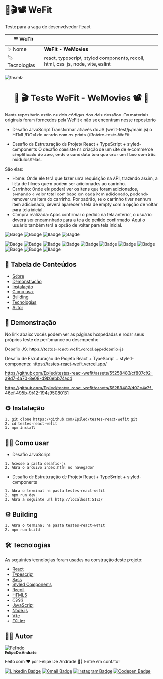 # 🔸🎬📽 WeFit

Teste para a vaga de desenvolvedor React

| :placard: WeFit |     |
| -------------  | --- |
| :sparkles: Nome        | **WeFit - WeMovies**
| :label: Tecnologias | react, typescript, styled components, recoil, html, css, js, node, vite, eslint

![thumb](https://github.com/Epiled/testes-react-wefit/assets/55258483/361f878d-f6a4-40f7-a135-4f2f57f18815)

<h1 align="center" id="sobre">🔸 🎬 Teste WeFit - WeMovies 📽 🔸</h1>

Neste repositorio estão os dois códigos dos dois desafios.
Os materiais originais foram forncedos pela WeFit e não se encontram nesse repositorio

- Desafio JavaScript
Transformar através do JS (wefit-test/js/main.js) o HTML/DOM de acordo com os prints (/Roteiro-teste-WeFit).

- Desafio de Estruturação de Projeto React + TypeScript + styled-components
O desafio consiste na criação de um site de e-commerce simplificado do zero, onde o candidato terá que criar um fluxo com três módulos/telas.

São elas:

- Home: Onde ele terá que fazer uma requisição na API, trazendo assim, a lista de filmes quem podem ser adicionados ao carrinho.
- Carrinho: Onde ele poderá ver os itens que foram adicionados, somando o valor total com base em cada item adicionado, podendo remover um item do carrinho. Por padrão, se o carrinho tiver nenhum item adicionado, deverá aparecer a tela de empty com a opção de voltar para tela inicial.
- Compra realizada: Após confirmar o pedido na tela anterior, o usuário deverá ser encaminhado para a tela de pedido confirmado. Aqui o usuário também terá a opção de voltar para tela inicial.

![Badge](https://img.shields.io/github/last-commit/Epiled/testes-react-wefit?style=for-the-badge)
![Badge](https://img.shields.io/github/languages/code-size/Epiled/testes-react-wefit?style=for-the-badge)
![Badge](https://img.shields.io/github/languages/count/Epiled/testes-react-wefit?style=for-the-badge)
![Bagde](https://img.shields.io/badge/repo%20status-Beta-cyan?style=for-the-badge)

![Badge](https://img.shields.io/badge/-React-61DAFB?style=for-the-badge&logo=react&logoColor=black)
![Badge](https://img.shields.io/badge/-Typescript-3178C6?style=for-the-badge&logo=typescript&logoColor=white)
![Badge](https://img.shields.io/badge/-Sass-CC6699?style=for-the-badge&logo=sass&logoColor=white)
![Badge](https://img.shields.io/badge/-Styled%20Components-DB7093?style=for-the-badge&logo=styledcomponents&logoColor=white)
![Badge](https://img.shields.io/badge/-Recoil-3578E5?style=for-the-badge&logo=recoil&logoColor=white)
![Badge](https://img.shields.io/badge/-HTML5-E34F26?style=for-the-badge&logo=html5&logoColor=white)
![Badge](https://img.shields.io/badge/-CSS3-1572B6?style=for-the-badge&logo=css3&logoColor=white)
![Badge](https://img.shields.io/badge/-JS-F7DF1E?style=for-the-badge&logo=javascript&logoColor=black)
![Badge](https://img.shields.io/badge/-Node.js-339933?style=for-the-badge&logo=node.js&logoColor=white)
![Badge](https://img.shields.io/badge/-Vite.js-646CFF?style=for-the-badge&logo=vite&logoColor=white)
![Badge](https://img.shields.io/badge/-ESLint-4B32C3?style=for-the-badge&logo=eslint&logoColor=white)

<h2> 📑 Tabela de Conteúdos </h2>

<!--ts-->
   * [Sobre](#sobre)
   * [Demonstração](#demonstracao)
   * [Instalação](#instalacao)
   * [Como usar](#como-usar)
   * [Building](#building)
   * [Tecnologias](#tecnologias)
   * [Autor](#autor)
<!--te-->

<!-- * [Referência](#referencia) * [Performance](#performance) -->

<!--
<h2 id="referencia"> 🔖 Referência </h2>
<p>
  Os arquivos de wireframes podem ser visto ou editados no seguinte link.
<p>
<p>
  Figma: <a href="https://www.figma.com/file/bPKnwKLoP0TXZIWW0lKC3j/Teste-Front-End-Jr-(Copy)?type=design&node-id=0%3A1&mode=design&t=CHrQ8oxakRwqSGo0-1">Teste Front-End - Econverse</a>
</p>
-->

<h2 id="demonstracao"> 👀 Demonstração </h2>

<p>No link abaixo vocês podem ver as páginas hospedadas e rodar seus próprios teste de perfomance ou desempenho</p>
<p>Desafio JS: <a href="https://teste-front-end-jr-mc15.vercel.app/">https://testes-react-wefit.vercel.app/desafio-js</a></p>
<p>Desafio de Estruturação de Projeto React + TypeScript + styled-components: <a href="https://testes-react-wefit.vercel.app/">https://testes-react-wefit.vercel.app/</a></p>

https://github.com/Epiled/testes-react-wefit/assets/55258483/cf807c92-a9d7-4a70-8e08-d9b6ebb74ec4

https://github.com/Epiled/testes-react-wefit/assets/55258483/d02e4a7f-46ef-495b-9b12-194a95080181

<!-- 
<h2 id="performance"> 📈 Performance Lighthouse </h2>

![lighthouse-01](https://github.com/Epiled/teste-noweb/assets/55258483/23eded5b-bdf0-4a81-af82-44b6d31d54a7) 
-->

<h2 id="instalacao"> ⚙ Instalação </h2>

```
1. git clone https://github.com/Epiled/testes-react-wefit.git
2. cd testes-react-wefit
3. npm install
```

<h2 id="como-usar"> 👩‍🏫 Como usar </h2>

- Desafio JavaScript
```
1. Acesse a pasta desafio-js
2. Abra o arquivo index.html no navegador
```

- Desafio de Estruturação de Projeto React + TypeScript + styled-components
```
1. Abra o terminal na pasta testes-react-wefit
2. npm run dev
3. Abra a seguinte url http://localhost:5173/
```
<h2 id="building"> ⚙ Building </h2>

```
1. Abra o terminal na pasta testes-react-wefit
2. npm run build
```

<h2 id="tecnologias"> 🛠 Tecnologias </h2>

As seguintes tecnologias foram usadas na construção deste projeto:

<ul>
  <li><a href="https://react.dev/" target="_blank">React</a></li>
  <li><a href="https://www.typescriptlang.org/" target="_blank">Typescript</a></li>
  <li><a href="https://sass-lang.com/" target="_blank">Sass</a></li>
  <li><a href="https://styled-components.com/" target="_blank">Styled Components</a></li>
  <li><a href="https://recoiljs.org/" target="_blank">Recoil</a></li>
  <li><a href="https://www.w3schools.com/html/default.asp" target="_blank">HTML5</a></li>
  <li><a href="https://www.w3schools.com/css/default.asp" target="_blank">CSS3</a></li>
  <li><a href="https://www.w3schools.com/js/default.asp" target="_blank">JavaScript</a></li>
  <li><a href="https://nodejs.org/en" target="_blank">Node.js</a></li>
  <li><a href="https://vitejs.dev/" target="_blank">Vite</a></li>
  <li><a href="https://eslint.org/" target="_blank">ESLint</a></li>
</ul>

<h2 id="autor"> 👨‍💻 Autor </h2>

<a href="https://github.com/Epiled">

![Felindo](https://user-images.githubusercontent.com/55258483/178338085-2cea8bf2-6d0c-409a-9d0e-23359b7d303e.png)
 <br />
 <sub><b>Felipe De Andrade</b></sub></a>

Feito com ❤️ por Felipe De Andrade 👋🏽 Entre em contato!

[![Linkedin Badge](https://img.shields.io/badge/-Felipe-blue?style=flat-square&logo=Linkedin&logoColor=white&link=https://www.linkedin.com/in/fademendonca/)](https://www.linkedin.com/in/fademendonca/)
[![Gmail Badge](https://img.shields.io/badge/-felipe.deam98@gmail.com-c14438?style=flat-square&logo=Gmail&logoColor=white&link=mailto:felipe.deam98@gmail.com)](mailto:felipe.deam98@gmail.com)
[![Instagram Badge](https://img.shields.io/badge/-Instagram-e4405f?style=flat-square&logo=Instagram&logoColor=white&link=https://www.instagram.com/felipe.deam/)](https://www.instagram.com/felipe.deam/)
[![Codepen Badge](https://img.shields.io/badge/-Codepen-000000?style=flat-square&logo=Codepen&logoColor=white&link=https://codepen.io/epiled)](https://codepen.io/epiled)
